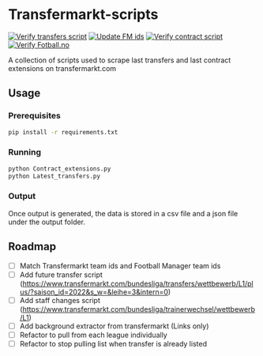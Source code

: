 # Transfermarkt-scripts

[![Verify transfers script](https://github.com/krissmed/Transfermarkt-scripts/actions/workflows/Get_transfers.yml/badge.svg)](https://github.com/krissmed/Transfermarkt-scripts/actions/workflows/Get_transfers.yml)
[![Update FM ids](https://github.com/krissmed/Transfermarkt-scripts/actions/workflows/Update%20FM%20ids.yml/badge.svg)](https://github.com/krissmed/Transfermarkt-scripts/actions/workflows/Update%20FM%20ids.yml)
[![Verify contract script](https://github.com/krissmed/Transfermarkt-scripts/actions/workflows/Get_extensions.yml/badge.svg)](https://github.com/krissmed/Transfermarkt-scripts/actions/workflows/Get_extensions.yml)
[![Verify Fotball.no](https://github.com/krissmed/Transfermarkt-scripts/actions/workflows/Fotball.no.yml/badge.svg)](https://github.com/krissmed/Transfermarkt-scripts/actions/workflows/Fotball.no.yml)

A collection of scripts used to scrape last transfers and last contract extensions on transfermarkt.com
## Usage
### Prerequisites
```bash
pip install -r requirements.txt
```
### Running
```bash
python Contract_extensions.py
python Latest_transfers.py
```
### Output
Once output is generated, the data is stored in a csv file and a json file under the output folder. 

## Roadmap
- [ ] Match Transfermarkt team ids and Football Manager team ids
- [ ] Add future transfer script (https://www.transfermarkt.com/bundesliga/transfers/wettbewerb/L1/plus/?saison_id=2022&s_w=&leihe=3&intern=0)
- [ ] Add staff changes script (https://www.transfermarkt.com/bundesliga/trainerwechsel/wettbewerb/L1)
- [ ] Add background extractor from transfermarkt (Links only)
- [ ] Refactor to pull from each league individually
- [ ] Refactor to stop pulling list when transfer is already listed
